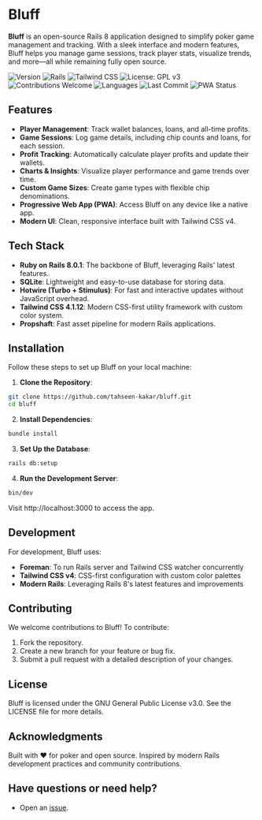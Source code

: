 # **Bluff**

**Bluff** is an open-source Rails 8 application designed to simplify poker game management and tracking. With a sleek interface and modern features, Bluff helps you manage game sessions, track player stats, visualize trends, and more—all while remaining fully open source.

![Version](https://img.shields.io/badge/version-1.0-blue)
![Rails](https://img.shields.io/badge/Rails-8.0.1-red)
![Tailwind CSS](https://img.shields.io/badge/Tailwind_CSS-4.1.12-38B2AC)
![License: GPL v3](https://img.shields.io/badge/License-GPLv3-blue.svg)
![Contributions Welcome](https://img.shields.io/badge/Contributions-Welcome-brightgreen)
![Languages](https://img.shields.io/github/languages/top/tahseen-kakar/bluff)
![Last Commit](https://img.shields.io/github/last-commit/tahseen-kakar/bluff)
![PWA Status](https://img.shields.io/badge/PWA-Ready-brightgreen)

## **Features**
- **Player Management**: Track wallet balances, loans, and all-time profits.
- **Game Sessions**: Log game details, including chip counts and loans, for each session.
- **Profit Tracking**: Automatically calculate player profits and update their wallets.
- **Charts & Insights**: Visualize player performance and game trends over time.
- **Custom Game Sizes**: Create game types with flexible chip denominations.
- **Progressive Web App (PWA)**: Access Bluff on any device like a native app.
- **Modern UI**: Clean, responsive interface built with Tailwind CSS v4.

## **Tech Stack**
- **Ruby on Rails 8.0.1**: The backbone of Bluff, leveraging Rails' latest features.
- **SQLite**: Lightweight and easy-to-use database for storing data.
- **Hotwire (Turbo + Stimulus)**: For fast and interactive updates without JavaScript overhead.
- **Tailwind CSS 4.1.12**: Modern CSS-first utility framework with custom color system.
- **Propshaft**: Fast asset pipeline for modern Rails applications.

## **Installation**
Follow these steps to set up Bluff on your local machine:

1. **Clone the Repository**:

```bash
git clone https://github.com/tahseen-kakar/bluff.git
cd bluff
```

2. **Install Dependencies**:

```bash
bundle install
```

3. **Set Up the Database**:

```bash
rails db:setup
```

4. **Run the Development Server**:

```bash
bin/dev
```

Visit http://localhost:3000 to access the app.

## **Development**
For development, Bluff uses:
- **Foreman**: To run Rails server and Tailwind CSS watcher concurrently
- **Tailwind CSS v4**: CSS-first configuration with custom color palettes
- **Modern Rails**: Leveraging Rails 8's latest features and improvements

## **Contributing**
We welcome contributions to Bluff! To contribute:

1. Fork the repository.
2. Create a new branch for your feature or bug fix.
3. Submit a pull request with a detailed description of your changes.

## **License**
Bluff is licensed under the GNU General Public License v3.0. See the LICENSE file for more details.

## **Acknowledgments**
Built with ❤️ for poker and open source.
Inspired by modern Rails development practices and community contributions.

## **Have questions or need help?**
- Open an [issue](https://github.com/tahseen-kakar/bluff/issues).